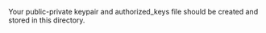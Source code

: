 Your public-private keypair and authorized_keys file should be created and
stored in this directory.
